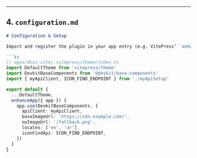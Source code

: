 

---

## 4. `configuration.md`

```md
# Configuration & Setup

Import and register the plugin in your app entry (e.g. VitePress’ `enhanceApp`):

```ts
// apps/docs-site/.vitepress/theme/index.ts
import DefaultTheme from 'vitepress/theme'
import DevkitBaseComponents from '@devkit/base-components'
import { myApiClient, ICON_FIND_ENDPOINT } from './myApiSetup'

export default {
  ...DefaultTheme,
  enhanceApp({ app }) {
    app.use(DevkitBaseComponents, {
      apiClient: myApiClient,
      baseImageUrl: 'https://cdn.example.com/',
      noImageUrl: '/fallback.png',
      locales: ['en', 'ar'],
      iconFindApi: ICON_FIND_ENDPOINT,
    })
  }
}
